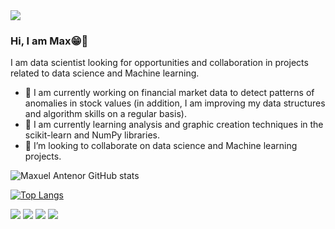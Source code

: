 <img src="https://github.com/pr2tik1/pr2tik1/blob/master/IMAGE-NAME">

### Hi, I am Max😁👋
I am data scientist looking for opportunities and collaboration in projects related to data science and Machine learning.

- 🔭 I am currently working on financial market data to detect patterns of anomalies in stock values ​​(in addition, I am improving my data structures and algorithm skills on a regular basis).
- 🌱 I am currently learning analysis and graphic creation techniques in the scikit-learn and NumPy libraries.
- 🤝 I’m looking to collaborate on data science and Machine learning projects. 


![Maxuel Antenor GitHub stats](https://github-readme-stats.vercel.app/api?username=maxuelantenor&show_icons=true&theme=radical)

[![Top Langs](https://github-readme-stats.vercel.app/api/top-langs/?username=maxuelantenor)](https://github.com/maxuelantenor/github-readme-stats)


[<img src="https://img.shields.io/badge/twitter-%231DA1F2.svg?&style=for-the-badge&logo=twitter&logoColor=white" />](https://twitter.com/@antenor98) [<img src="https://img.shields.io/badge/linkedin-%230077B5.svg?&style=for-the-badge&logo=linkedin&logoColor=white" />](https://www.linkedin.com/in/maxuelantenor/) [<img src = "https://img.shields.io/badge/instagram-%23E4405F.svg?&style=for-the-badge&logo=instagram&logoColor=white">](https://www.instagram.com/antenor98/) [<img src = "https://img.shields.io/badge/facebook-%231877F2.svg?&style=for-the-badge&logo=facebook&logoColor=white">](https://www.facebook.com/profile.php?id=100009573727355)
